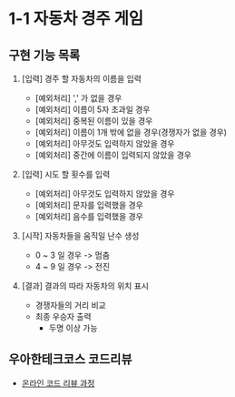 # 1-1 자동차 경주 게임

## 구현 기능 목록
 1. [입력] 경주 할 자동차의 이름을 입력
 	* [예외처리] ',' 가 없을 경우
 	* [예외처리] 이름이 5자 초과일 경우
 	* [예외처리] 중복된 이름이 있을 경우
 	* [예외처리] 이름이 1개 밖에 없을 경우(경쟁자가 없을 경우)
 	* [예외처리] 아무것도 입력하지 않았을 경우
 	* [예외처리] 중간에 이름이 입력되지 않았을 경우
 
 2. [입력] 시도 할 횟수를 입력
	* [예외처리] 아무것도 입력하지 않았을 경우
	* [예외처리] 문자를 입력했을 경우
	* [예외처리] 음수를 입력했을 경우

 3. [시작] 자동차들을 움직일 난수 생성
 	* 0 ~ 3 일 경우 -> 멈춤
 	* 4 ~ 9 일 경우 -> 전진
 
 4. [결과] 결과의 따라 자동차의 위치 표시
 	* 경쟁자들의 거리 비교
 	* 최종 우승자 출력
 		* 두명 이상 가능

## 우아한테크코스 코드리뷰
* [온라인 코드 리뷰 과정](https://github.com/woowacourse/woowacourse-docs/blob/master/maincourse/README.md)